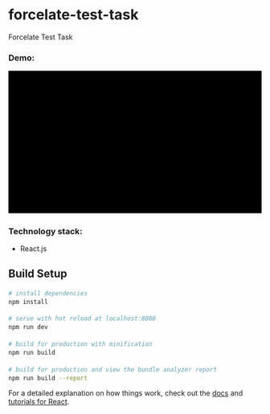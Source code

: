# forcelate-test-task

Forcelate Test Task

### Demo:
<p>
	<img src="https://github.com/maslovskiy/Forcelate-Test/blob/master/demo.gif" alt="demo"/>
</p>

### Technology stack:
* React.js

## Build Setup

``` bash
# install dependencies
npm install

# serve with hot reload at localhost:8080
npm run dev

# build for production with minification
npm run build

# build for production and view the bundle analyzer report
npm run build --report
```

For a detailed explanation on how things work, check out the [docs](https://reactjs.org/docs/getting-started.html) and [tutorials for React](https://reactjs.org/tutorial/tutorial.html).
